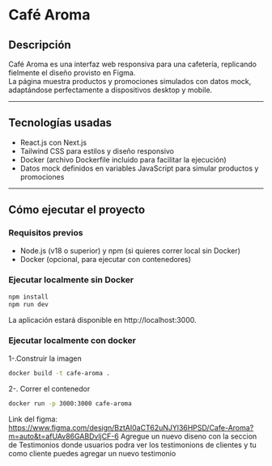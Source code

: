 # Café Aroma

## Descripción

Café Aroma es una interfaz web responsiva para una cafetería, replicando fielmente el diseño provisto en Figma.  
La página muestra productos y promociones simulados con datos mock, adaptándose perfectamente a dispositivos desktop y mobile.

---

## Tecnologías usadas

- React.js con Next.js
- Tailwind CSS para estilos y diseño responsivo
- Docker (archivo Dockerfile incluido para facilitar la ejecución)
- Datos mock definidos en variables JavaScript para simular productos y promociones

---

## Cómo ejecutar el proyecto

### Requisitos previos

- Node.js (v18 o superior) y npm (si quieres correr local sin Docker)  
- Docker (opcional, para ejecutar con contenedores)  

### Ejecutar localmente sin Docker

```bash
npm install
npm run dev
```
La aplicación estará disponible en http://localhost:3000.

### Ejecutar localmente con docker

 1-.Construir la imagen
```bash
docker build -t cafe-aroma .
```
 2-. Correr el contenedor
 ```bash
docker run -p 3000:3000 cafe-aroma
```

Link del figma: https://www.figma.com/design/BztAI0aCT62uNJYl36HPSD/Cafe-Aroma?m=auto&t=afUAv86GABDvljCF-6
    Agregue un nuevo diseno con la seccion de Testimonios donde usuarios podra ver
    los testimonions de clientes y tu como cliente puedes agregar un nuevo testimonio